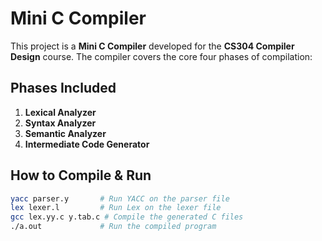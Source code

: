 # Mini C Compiler 

This project is a **Mini C Compiler** developed for the **CS304 Compiler Design** course. The compiler covers the core four phases of compilation:

## Phases Included

1. **Lexical Analyzer**  
2. **Syntax Analyzer**  
3. **Semantic Analyzer**  
4. **Intermediate Code Generator**  

## How to Compile & Run

```bash
yacc parser.y       # Run YACC on the parser file
lex lexer.l         # Run Lex on the lexer file
gcc lex.yy.c y.tab.c # Compile the generated C files
./a.out             # Run the compiled program
